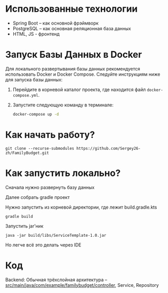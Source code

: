 # Использованные технологии
* Spring Boot – как основной фрэймворк
* PostgreSQL – как основная реляционная база данных
* HTML, JS - фронтенд

# Запуск Базы Данных в Docker

Для локального развертывания базы данных рекомендуется использовать Docker и Docker Compose. Следуйте инструкциям ниже для запуска базы данных:

1. Перейдите в корневой каталог проекта, где находится файл `docker-compose.yml`.

2. Запустите следующую команду в терминале:

   ```bash
   docker-compose up -d

 # Как начать работу?

`git clone --recurse-submodules https://github.com/Sergey26-zh/FamilyBudget.git`

# Как запустить локально?
Сначала нужно развернуть базу данных

Далее собрать gradle проект

 Нужно запустить из корневой директории, где лежит build.gradle.kts
```
gradle build
```
Запустить jar'ник
```
java -jar build/libs/ServiceTemplate-1.0.jar
```
Но легче всё это делать через IDE

# Код 
Backend: Обычная трёхслойная архитектура – [src/main/java/com/example/familybudget/controller](Controller), Service, Repository
